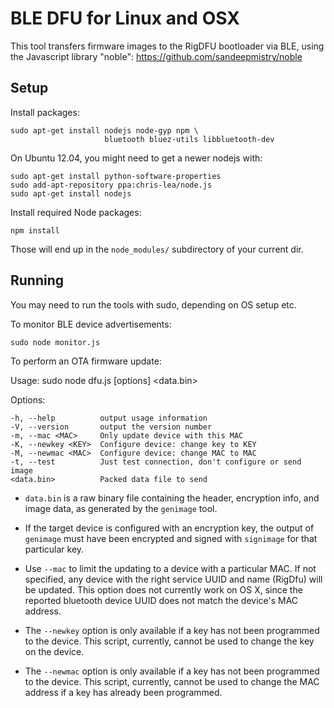 BLE DFU for Linux and OSX
=========================

This tool transfers firmware images to the RigDFU bootloader via BLE,
using the Javascript library "noble":
  https://github.com/sandeepmistry/noble

Setup
-----

Install packages:

    sudo apt-get install nodejs node-gyp npm \
                         bluetooth bluez-utils libbluetooth-dev

On Ubuntu 12.04, you might need to get a newer nodejs with:

    sudo apt-get install python-software-properties
    sudo add-apt-repository ppa:chris-lea/node.js
    sudo apt-get install nodejs

Install required Node packages:

    npm install

Those will end up in the `node_modules/` subdirectory of your current dir.

Running
-------

You may need to run the tools with sudo, depending on OS setup etc.

To monitor BLE device advertisements:

    sudo node monitor.js

To perform an OTA firmware update:

  Usage: sudo node dfu.js [options] <data.bin>

  Options:

    -h, --help          output usage information
    -V, --version       output the version number
    -m, --mac <MAC>     Only update device with this MAC
    -K, --newkey <KEY>  Configure device: change key to KEY
    -M, --newmac <MAC>  Configure device: change MAC to MAC
    -t, --test          Just test connection, don't configure or send image
    <data.bin>          Packed data file to send

* `data.bin` is a raw binary file containing the header, encryption
   info, and image data, as generated by the `genimage` tool.

* If the target device is configured with an encryption key, the output
  of `genimage` must have been encrypted and signed with `signimage`
  for that particular key.

* Use `--mac` to limit the updating to a device with a particular MAC.
  If not specified, any device with the right service UUID and name
  (RigDfu) will be updated.  This option does not currently work on
  OS X, since the reported bluetooth device UUID does not match the
  device's MAC address.

* The `--newkey` option is only available if a key has not been
  programmed to the device.  This script, currently, cannot be
  used to change the key on the device.

* The `--newmac` option is only available if a key has not been
  programmed to the device.  This script, currently, cannot be
  used to change the MAC address if a key has already been
  programmed.
